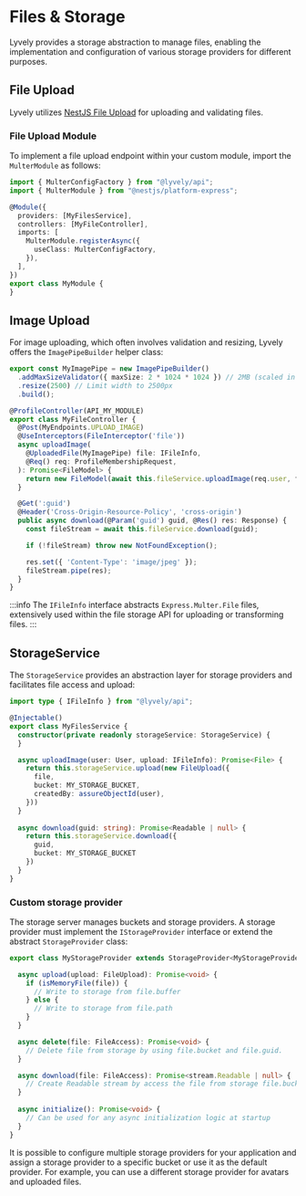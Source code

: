 # Files & Storage

Lyvely provides a storage abstraction to manage files, enabling the implementation and configuration of various storage 
providers for different purposes.

## File Upload

Lyvely utilizes [NestJS File Upload](https://docs.nestjs.com/techniques/file-upload) for uploading and validating files.

### File Upload Module

To implement a file upload endpoint within your custom module, import the `MulterModule` as follows:


```typescript
import { MulterConfigFactory } from "@lyvely/api";
import { MulterModule } from "@nestjs/platform-express";

@Module({
  providers: [MyFilesService],
  controllers: [MyFileController],
  imports: [
    MulterModule.registerAsync({
      useClass: MulterConfigFactory,
    }),
  ],
})
export class MyModule {
}
```

## Image Upload

For image uploading, which often involves validation and resizing, Lyvely offers the `ImagePipeBuilder` helper class:

```typescript title=pipes/my-image.pipe.ts
export const MyImagePipe = new ImagePipeBuilder()
  .addMaxSizeValidator({ maxSize: 2 * 1024 * 1024 }) // 2MB (scaled in frontend)
  .resize(2500) // Limit width to 2500px
  .build();
```

```typescript title=controllers/my-file.controller.ts
@ProfileController(API_MY_MODULE)
export class MyFileController {
  @Post(MyEndpoints.UPLOAD_IMAGE)
  @UseInterceptors(FileInterceptor('file'))
  async uploadImage(
    @UploadedFile(MyImagePipe) file: IFileInfo,
    @Req() req: ProfileMembershipRequest,
  ): Promise<FileModel> {
    return new FileModel(await this.fileService.uploadImage(req.user, file));
  }

  @Get(':guid')
  @Header('Cross-Origin-Resource-Policy', 'cross-origin')
  public async download(@Param('guid') guid, @Res() res: Response) {
    const fileStream = await this.fileService.download(guid);

    if (!fileStream) throw new NotFoundException();

    res.set({ 'Content-Type': 'image/jpeg' });
    fileStream.pipe(res);
  }
}
```

:::info
The `IFileInfo` interface abstracts `Express.Multer.File` files, extensively used within the file storage API for 
uploading or transforming files.
:::

## StorageService

The `StorageService` provides an abstraction layer for storage providers and facilitates file access and upload:

```typescript
import type { IFileInfo } from "@lyvely/api";

@Injectable()
export class MyFilesService {
  constructor(private readonly storageService: StorageService) {
  }

  async uploadImage(user: User, upload: IFileInfo): Promise<File> {
    return this.storageService.upload(new FileUpload({
      file,
      bucket: MY_STORAGE_BUCKET,
      createdBy: assureObjectId(user),
    }))
  }
  
  async download(guid: string): Promise<Readable | null> {
    return this.storageService.download({
      guid,
      bucket: MY_STORAGE_BUCKET
    })
  }
}
```

### Custom storage provider

The storage server manages buckets and storage providers. A storage provider must implement the `IStorageProvider` 
interface or extend the abstract `StorageProvider` class:

```typescript
export class MyStorageProvider extends StorageProvider<MyStorageProviderOptions> {

  async upload(upload: FileUpload): Promise<void> {
    if (isMemoryFile(file)) {
      // Write to storage from file.buffer
    } else {
      // Write to storage from file.path
    }
  }

  async delete(file: FileAccess): Promise<void> {
    // Delete file from storage by using file.bucket and file.guid.
  }

  async download(file: FileAccess): Promise<stream.Readable | null> {
    // Create Readable stream by access the file from storage file.bucket and file.guid.
  }
  
  async initialize(): Promise<void> {
    // Can be used for any async initialization logic at startup
  }
}
```

It is possible to configure multiple storage providers for your application and assign a storage provider to a specific
bucket or use it as the default provider. For example, you can use a different storage provider for avatars and 
uploaded files.

